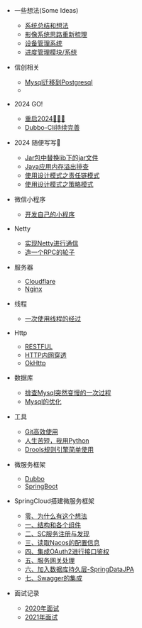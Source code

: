 - 一些想法(Some Ideas)

  - [系统总结和想法](ideas/bjdms.md)
  - [影像系统思路重新梳理](ideas/edoc01.md)
  - [设备管理系统](ideas/equip_system.md)
  - [进度管理模块/系统](ideas/schedule.md)

- 信创相关

  - [Mysql迁移到Postgresql](2024/mysql_to_pgsql.md)
  - 
- 2024 GO!
  
  - [重启2024🥇🥇🥇](2024/again_1.md)
  - [Dubbo-Cli持续完善](2024/again_2.md)
  
- 2024 随便写写🎈 

  - [Jar包中替换lib下的jar文件](2024/jar_repat.md)
  - [Java应用内存溢出排查](2024/oom_1.md)
  - [使用设计模式之责任链模式](2024/chain.md)
  - [使用设计模式之策略模式](2024/strategy.md)

- 微信小程序

    - [开发自己的小程序](miniprogram/create-myself's-wechatminiprogram.md)

- Netty

    - [实现Netty进行通信](netty/use-java-create-netty-communication.md)
    - [造一个RPC的轮子](netty/netty-rpc.md)

- 服务器

    - [Cloudflare](network/cloudflare.md)
    - [Nginx](network/nginx.md)

- 线程

    - [一次使用线程的经过](thread/easy-use-java's-thread.md)

- Http

    - [RESTFUL](java/restful.md)
    - [HTTP内网穿透](network/nat.md)
    - [OkHttp](java/okhttp.md)

- 数据库

    - [排查Mysql突然变慢的一次过程](db/mysql-cpu-hight.md)
    - [Mysql的优化](db/mysql_20200311.md)

- 工具

    - [Git高效使用](git/gituse.md)
    - [人生苦短，我用Python](python/the-first-python.md)
    - [Drools规则引擎简单使用](drools/use-drools-note.md)

- 微服务框架

    - [Dubbo](microservice/dubbo.md)
    - [SpringBoot](microservice/springboot.md)
  
- SpringCloud搭建微服务框架

    - [零、为什么有这个想法](squid/preface.md)
    - [一、结构和各个组件](squid/squid-1-project.md)
    - [二、SC服务注册与发现](squid/squid-2.1-sc-server.md)
    - [三、读取Nacos的配置信息](squid/squid-2.2-sc-config.md)
    - [四、集成OAuth2进行接口鉴权](squid/squid-3-oauth.md)
    - [五、服务网关处理](squid/squid-4-gateway.md)
    - [六、加入数据库持久层-SpringDataJPA](squid/squid-5.1-jpa.md)
    - [七、Swagger的集成](squid/squid-7-swagger.md)

- 面试记录

    - [2020年面试](interview/interview2020.md)
    - [2021年面试](interview/interview2021.md)
